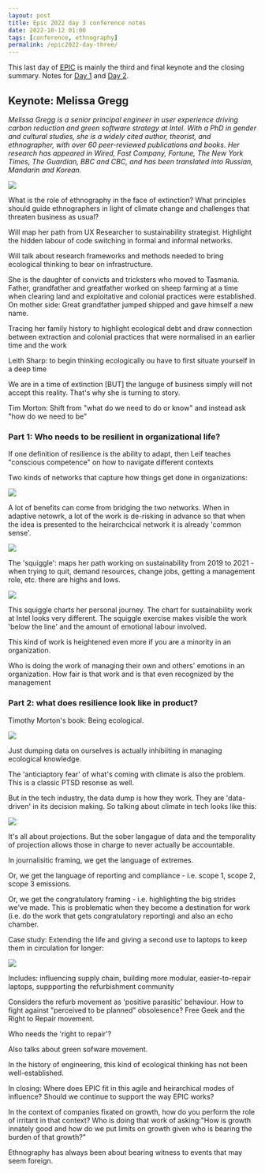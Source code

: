 ```yaml
---
layout: post
title: Epic 2022 day 3 conference notes
date: 2022-10-12 01:00
tags: [conference, ethnography]
permalink: /epic2022-day-three/
---
```


This last day of [EPIC](https://2022.epicpeople.org/) is mainly the third and final keynote and the closing summary. Notes for [Day 1](https://robinkwong.com/epic2022-day-one/) and [Day 2](https://robinkwong.com/epic2022-day-two/). 

## Keynote: Melissa Gregg

_Melissa Gregg is a senior principal engineer in user experience driving carbon reduction and green software strategy at Intel. With a PhD in gender and cultural studies, she is a widely cited author, theorist, and ethnographer, with over 60 peer-reviewed publications and books. Her research has appeared in Wired, Fast Company, Fortune, The New York Times, The Guardian, BBC and CBC, and has been translated into Russian, Mandarin and Korean._

![](/images/epic2022/IMG_0699.jpg)

What is the role of ethnography in the face of extinction? What principles should guide ethnographers in light of climate change and challenges that threaten business as usual?

Will map her path from UX Researcher to sustainability strategist. Highlight the hidden labour of code switching in formal and informal networks. 

Will talk about research frameworks and methods needed to bring ecological thinking to bear on infrastructure.

She is the daughter of convicts and tricksters who moved to Tasmania. Father, grandfather and greatfather worked on sheep farming at a time when clearing land and exploitative and colonial practices were established. On mother side: Great grandfather jumped shipped and gave himself a new name.

Tracing her family history to highlight ecological debt and draw connection between extraction and colonial practices that were normalised in an earlier time and the work 

Leith Sharp: to begin thinking ecologically ou have to first situate yourself in a deep time

We are in a time of extinction [BUT] the languge of business simply will not accept this reality. That's why she is turning to story.

Tim Morton: Shift from "what do we need to do or know" and instead ask "how do we need to be"

### Part 1: Who needs to be resilient in organizational life?

If one definition of resilience is the ability to adapt, then Leif teaches "conscious competence" on how to navigate different contexts 

Two kinds of networks that capture how things get done in organizations:

![](/images/epic2022/IMG_700.jpg)


A lot of benefits can come from bridging the two networks. When in adaptive netowrk, a lot of the work is de-risking in advance so that when the idea is presented to the heirarchcical network it is already 'common sense'.

![](/images/epic2022/IMG_0701.jpg)


The 'squiggle': maps her path working on sustainability from 2019 to 2021 - when trying to quit, demand resources, change jobs, getting a management role, etc. there are highs and lows. 

![](/images/epic2022/IMG_0702.jpg)


This squiggle charts her personal journey. The chart for sustainability work at Intel looks very different. The squiggle exercise makes visible the work 'below the line' and the amount of emotional labour involved.

This kind of work is heightened even more if you are a minority in an organization.

Who is doing the work of managing their own and others' emotions in an organization. How fair is that work and is that even recognized by the management

### Part 2: what does resilience look like in product?

Timothy Morton's book: Being ecological.

![](/images/epic2022/IMG_0703.jpg)

Just dumping data on ourselves is actually inhibiiting in managing ecological knowledge.

The 'anticiaptory fear' of what's coming with climate is also the problem. This is a classic PTSD resonse as well.

But in the tech industry, the data dump is how they work. They are 'data-driven' in its decision making. So talking about climate in tech looks like this:

![](/images/epic2022/IMG_0704.jpg)

It's all about projections. But the sober langague of data and the temporality of projection allows those in charge to never actually be accountable. 

In journalisitic framing, we get the language of extremes.

Or, we get the language of reporting and compliance - i.e. scope 1, scope 2, scope 3 emissions.

Or, we get the congratulatory framing - i.e. highlighting the big strides we've made. This is problematic when they become a destination for work (i.e. do the work that gets congratulatory reporting) and also an echo chamber.

Case study: Extending the life and giving a second use to laptops to keep them in circulation for longer:

![](/images/epic2022/IMG_0705.jpg)

Includes: influencing supply chain, building more modular, easier-to-repair laptops, suppporting the refurbishment community

Considers the refurb movement as 'positive parasitic' behaviour. How to fight against "perceived to be planned" obsolesence? Free Geek and the Right to Repair movement. 

Who needs the 'right to repair'? 

Also talks about green sofware movement.

In the history of engineering, this kind of ecological thinking has not been well-established. 

In closing: Where does EPIC fit in this agile and heirarchical modes of influence? Should we continue to support the way EPIC works? 

In the context of companies fixated on growth, how do you perform the role of irritant in that context? Who is doing that work of asking:"How is growth innately good and how do we put limits on growth given who is bearing the burden of that growth?"

Ethnography has always been about bearing witness to events that may seem foreign.